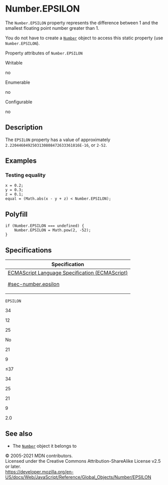 # Number.EPSILON

The `Number.EPSILON` property represents the difference between 1 and the smallest floating point number greater than 1.

You do not have to create a [`Number`](../number) object to access this static property (use `Number.EPSILON`).

Property attributes of `Number.EPSILON`

Writable

no

Enumerable

no

Configurable

no

## Description

The `EPSILON` property has a value of approximately `2.2204460492503130808472633361816E-16`, or `2-52`.

## Examples

### Testing equality

    x = 0.2;
    y = 0.3;
    z = 0.1;
    equal = (Math.abs(x - y + z) < Number.EPSILON);

## Polyfill

    if (Number.EPSILON === undefined) {
        Number.EPSILON = Math.pow(2, -52);
    }

## Specifications

<table><thead><tr class="header"><th>Specification</th></tr></thead><tbody><tr class="odd"><td><a href="https://tc39.es/ecma262/#sec-number.epsilon">ECMAScript Language Specification (ECMAScript) 
<br/>

<span class="small">#sec-number.epsilon</span></a></td></tr></tbody></table>

`EPSILON`

34

12

25

No

21

9

≤37

34

25

21

9

2.0

## See also

-   The [`Number`](../number) object it belongs to

© 2005-2021 MDN contributors.  
Licensed under the Creative Commons Attribution-ShareAlike License v2.5 or later.  
<a href="https://developer.mozilla.org/en-US/docs/Web/JavaScript/Reference/Global_Objects/Number/EPSILON" class="_attribution-link">https://developer.mozilla.org/en-US/docs/Web/JavaScript/Reference/Global_Objects/Number/EPSILON</a>

